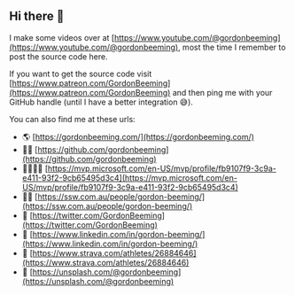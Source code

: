 ## Hi there 👋

I make some videos over at [https://www.youtube.com/@gordonbeeming](https://www.youtube.com/@gordonbeeming), most the time I remember to post the source code here. 

If you want to get the source code visit [https://www.patreon.com/GordonBeeming](https://www.patreon.com/GordonBeeming) and then ping me with your GitHub handle (until I have a better integration 😅).

You can also find me at these urls:
- 🌎 [https://gordonbeeming.com/](https://gordonbeeming.com/)
- 🧑‍💻 [https://github.com/gordonbeeming](https://github.com/gordonbeeming)
- 👨‍👩‍👧‍👦 [https://mvp.microsoft.com/en-US/mvp/profile/fb9107f9-3c9a-e411-93f2-9cb65495d3c4](https://mvp.microsoft.com/en-US/mvp/profile/fb9107f9-3c9a-e411-93f2-9cb65495d3c4)
- 👨‍⚖️ [https://ssw.com.au/people/gordon-beeming/](https://ssw.com.au/people/gordon-beeming/)
- 💬 [https://twitter.com/GordonBeeming](https://twitter.com/GordonBeeming)
- 💬 [https://www.linkedin.com/in/gordon-beeming/](https://www.linkedin.com/in/gordon-beeming/)
- 🏃 [https://www.strava.com/athletes/26884646](https://www.strava.com/athletes/26884646)
- 🎨 [https://unsplash.com/@gordonbeeming](https://unsplash.com/@gordonbeeming)

